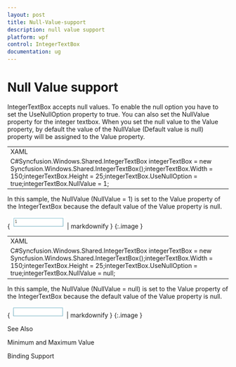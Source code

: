 ```yaml
---
layout: post
title: Null-Value-support
description: null value support
platform: wpf
control: IntegerTextBox 
documentation: ug
---
```


# Null Value support

IntegerTextBox accepts null values. To enable the null option you have to set the UseNullOption property to true. You can also set the NullValue property for the integer textbox. When you set the null value to the Value property, by default the value of the NullValue (Default value is null) property will be assigned to the Value property. 

<table>
<tr>
<td>
XAML<syncfusion:IntegerTextBox x:Name="integerTextBox" Height="25" Width="150"                             UseNullOption="True" NullValue="1"/></td></tr>
<tr>
<td>
C#Syncfusion.Windows.Shared.IntegerTextBox integerTextBox = new Syncfusion.Windows.Shared.IntegerTextBox();integerTextBox.Width = 150;integerTextBox.Height = 25;integerTextBox.UseNullOption = true;integerTextBox.NullValue = 1;</td></tr>
</table>


In this sample, the NullValue (NullValue = 1) is set to the Value property of the IntegerTextBox because the default value of the Value property is null.

{ ![](Null-Value-support_images/Null-Value-support_img1.png) | markdownify }
{:.image }


<table>
<tr>
<td>
XAML<syncfusion:IntegerTextBox x:Name="integerTextBox" Height="25" Width="150"                             UseNullOption="True" NullValue="{x:Null}"/></td></tr>
<tr>
<td>
C#Syncfusion.Windows.Shared.IntegerTextBox integerTextBox = new Syncfusion.Windows.Shared.IntegerTextBox();integerTextBox.Width = 150;integerTextBox.Height = 25;integerTextBox.UseNullOption = true;integerTextBox.NullValue = null;</td></tr>
</table>


In this sample, the NullValue (NullValue = null) is set to the Value property of the IntegerTextBox because the default value of the Value property is null.

{ ![](Null-Value-support_images/Null-Value-support_img2.png) | markdownify }
{:.image }


See Also

Minimum and Maximum Value

Binding Support

